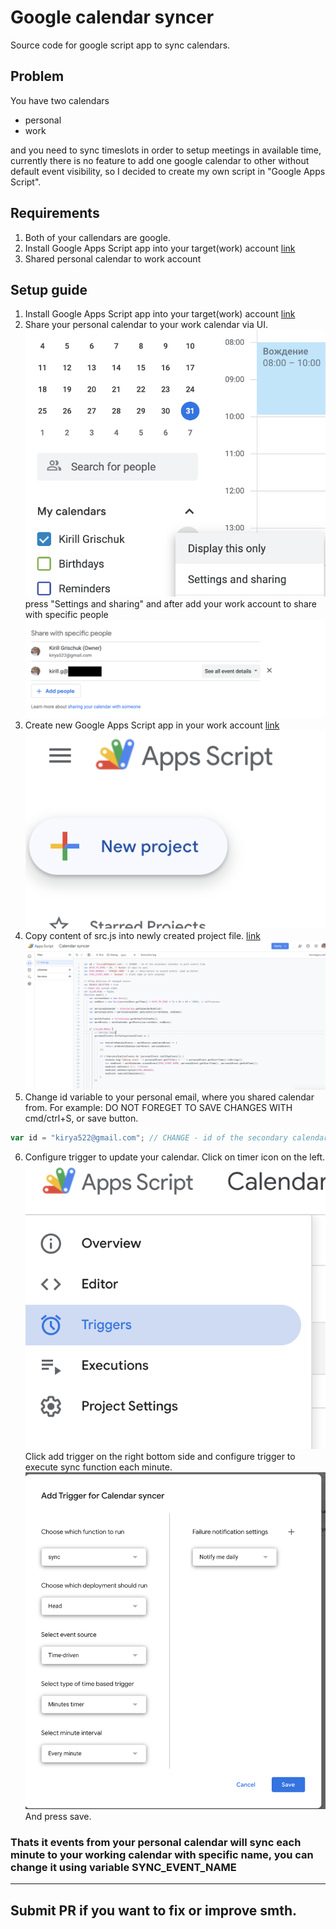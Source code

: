 # Google calendar syncer
Source code for google script app to sync calendars.
## Problem
You have two calendars
 - personal
 - work

and you need to sync timeslots in order to setup meetings in available time, currently there is no feature to add one google calendar to other without default event visibility, so I decided to create my own script in "Google Apps Script". 

## Requirements
1. Both of your callendars are google.
2. Install Google Apps Script app into your target(work) account [link](https://workspace.google.com/marketplace/app/google_apps_script/629453589428?pann=ogb) 
3. Shared personal calendar to work account

## Setup guide
1.  Install Google Apps Script app into your target(work) account [link](https://workspace.google.com/marketplace/app/google_apps_script/629453589428?pann=ogb) 
2.  Share your personal calendar to your work calendar via UI.  ![sharing setings](img/sharing.png) press "Settings and sharing" and after add your work account to share with specific people ![sharing setings](img/sharing-add-person.png)
3. Create new Google Apps Script app in your work account [link](https://script.google.com/home) ![new project](img/new-project.png)
4. Copy content of src.js into newly created project file.   [link](https://script.google.com/home) ![new project](img/code.png)
5. Change id variable to your personal email, where you shared calendar from.  For example:
DO NOT FOREGET TO SAVE CHANGES WITH cmd/ctrl+S, or save button.
```js
var id = "kirya522@gmail.com"; // CHANGE - id of the secondary calendar to pull events from
```

6. Configure trigger to update your calendar.  Click on timer icon on the left. ![trigger](img/timer.png) 
 Click add trigger on the right bottom side and configure trigger to execute sync function each minute.  ![Trigger configuration](img/trigger-configuration.png) And press save.

 ### Thats it events from your personal calendar will sync each minute to your working calendar with specific name, you can change it using variable SYNC_EVENT_NAME 

---

 ## Submit PR if you want to fix or improve smth.
